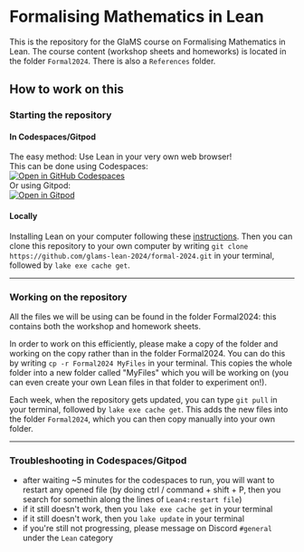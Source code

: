 # Formalising Mathematics in Lean

This is the repository for the GlaMS course on Formalising Mathematics in Lean. The course content (workshop sheets and homeworks) is located in the folder `Formal2024`. There is also a `References` folder.

## How to work on this

### Starting the repository

#### In Codespaces/Gitpod
The easy method: Use Lean in your very own web browser! <br>
This can be done using Codespaces:<br> [![Open in GitHub Codespaces](https://github.com/codespaces/badge.svg)](https://codespaces.new/glams-lean-2024/formal-2024?quickstart=1) <br>
Or using Gitpod:<br> [![Open in Gitpod](https://gitpod.io/button/open-in-gitpod.svg)](https://gitpod.io/#https://github.com/glams-lean-2024/formal-2024)

#### Locally
Installing Lean on your computer following these [instructions](https://leanprover-community.github.io/get_started.html).
Then you can clone this repository to your own computer by writing `git clone https://github.com/glams-lean-2024/formal-2024.git` in your terminal, followed by `lake exe cache get`.

---
### Working on the repository

All the files we will be using can be found in the folder Formal2024: this contains both the workshop and homework sheets.

In order to work on this efficiently, please make a copy of the folder and working on the copy rather than in the folder Formal2024. You can do this by writing `cp -r Formal2024 MyFiles` in your terminal. This copies the whole folder into a new folder called "MyFiles" which you will be working on (you can even create your own Lean files in that folder to experiment on!).

Each week, when the repository gets updated, you can type `git pull` in your terminal, followed by `lake exe cache get`. This adds the new files into the folder `Formal2024`, which you can then copy manually into your own folder.

---
### Troubleshooting in Codespaces/Gitpod

- after waiting ~5 minutes for the codespaces to run, you will want to restart any opened file (by doing ctrl / command + shift + P, then you search for somethin along the lines of `Lean4:restart file`)
- if it still doesn't work, then you `lake exe cache get` in your terminal
- if it still doesn't work, then you `lake update` in your terminal
- if you're still not progressing, please message on Discord `#general` under the `Lean` category

